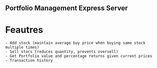## Portfolio Management Express Server

# Feautres
    - Add stock (maintain average buy price when buying same stock multiple times)
    - Sell stocs (reduces quantity, prevents oversell)
    - Get Portfolio value and percentage returns given current prices
    - Transaction history 